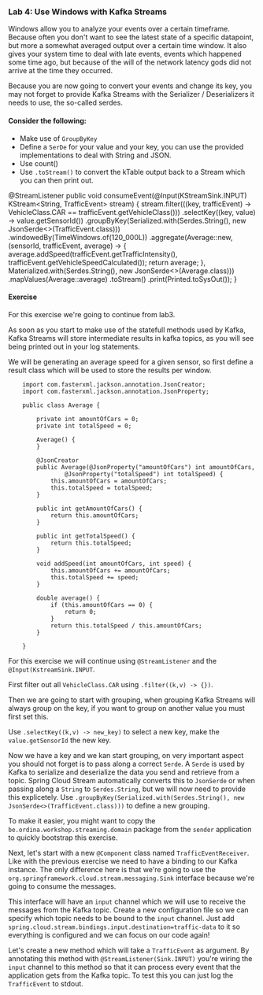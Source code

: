 ### Lab 4: Use Windows with Kafka Streams
Windows allow you to analyze your events over a certain timeframe.
Because often you don't want to see the latest state of a specific datapoint, but more a somewhat averaged output over a certain time window. 
It also gives your system time to deal with late events, events which happened some time ago, but because of the will of the network latency gods did not arrive at the time they occurred.

Because you are now going to convert your events and change its key, you may not forget to provide Kafka Streams with the Serializer / Deserializers it needs to use, the so-called serdes.

#### Consider the following:
* Make use of `GroupByKey`
* Define a `SerDe` for your value and your key, you can use the provided implementations to deal with String and JSON.
* Use count()
* Use `.toStream()` to convert the kTable output back to a Stream which you can then print out.

@StreamListener
	public void consumeEvent(@Input(KStreamSink.INPUT)
			KStream<String, TrafficEvent> stream) {
		stream.filter(((key, trafficEvent) -> VehicleClass.CAR == trafficEvent.getVehicleClass()))
				.selectKey((key, value) -> value.getSensorId())
				.groupByKey(Serialized.with(Serdes.String(), new JsonSerde<>(TrafficEvent.class)))
				.windowedBy(TimeWindows.of(120_000L))
				.aggregate(Average::new, (sensorId, trafficEvent, average) -> {
					average.addSpeed(trafficEvent.getTrafficIntensity(),
							trafficEvent.getVehicleSpeedCalculated());
					return average;
				}, Materialized.with(Serdes.String(), new JsonSerde<>(Average.class)))
				.mapValues(Average::average)
				.toStream()
				.print(Printed.toSysOut());
	}

#### Exercise

For this exercise we're going to continue from lab3.

As soon as you start to make use of the statefull methods used by Kafka, Kafka Streams will store intermediate results in kafka topics, as you will see being printed out in your log statements.

We will be generating an average speed for a given sensor, so first define a result class which will be used to store the results per window.

```
    import com.fasterxml.jackson.annotation.JsonCreator;
    import com.fasterxml.jackson.annotation.JsonProperty;

    public class Average {

        private int amountOfCars = 0;
        private int totalSpeed = 0;

        Average() {
        }

        @JsonCreator
        public Average(@JsonProperty("amountOfCars") int amountOfCars,
                @JsonProperty("totalSpeed") int totalSpeed) {
            this.amountOfCars = amountOfCars;
            this.totalSpeed = totalSpeed;
        }

        public int getAmountOfCars() {
            return this.amountOfCars;
        }

        public int getTotalSpeed() {
            return this.totalSpeed;
        }

        void addSpeed(int amountOfCars, int speed) {
            this.amountOfCars += amountOfCars;
            this.totalSpeed += speed;
        }

        double average() {
            if (this.amountOfCars == 0) {
                return 0;
            }
            return this.totalSpeed / this.amountOfCars;
        }

    }
```


For this exercise we will continue using `@StreamListener` and the `@Input(KstreamSink.INPUT`.

First filter out all `VehicleClass.CAR` using `.filter((k,v) -> {})`.

Then we are going to start with grouping, when grouping Kafka Streams will always group on the key, if you want to group on another value you must first set this.

Use `.selectKey((k,v) -> new_key)` to select a new key, make the `value.getSensorId` the new key.

Now we have a key and we kan start grouping, on very important aspect you should not forget is to pass along a correct `Serde`.
A `Serde` is used by Kafka to serialize and deserialize the data you send and retrieve from a topic.
Spring Cloud Stream automatically converts this to `JsonSerde` or when passing along a `String` to `Serdes.String`, but we will now need to provide this explicetely.
Use `.groupByKey(Serialized.with(Serdes.String(), new JsonSerde<>(TrafficEvent.class)))` to define a new grouping.


 


To make it easier, you might want to copy the `be.ordina.workshop.streaming.domain` package from the `sender` application to quickly bootstrap this exercise.

Next, let's start with a new `@Component` class named `TrafficEventReceiver`.
Like with the previous exercise we need to have a binding to our Kafka instance.
The only difference here is that we're going to use the `org.springframework.cloud.stream.messaging.Sink` interface because we're going to consume the messages.

This interface will have an `input` channel which we will use to receive the messages from the Kafka topic.
Create a new configuration file so we can specify which topic needs to be bound to the `input` channel.
Just add `spring.cloud.stream.bindings.input.destination=traffic-data` to it so everything is configured and we can focus on our code again!

Let's create a new method which will take a `TrafficEvent` as argument.
By annotating this method with `@StreamListener(Sink.INPUT)` you're wiring the `input` channel to this method so that it can process every event that the application gets from the Kafka topic.
To test this you can just log the `TrafficEvent` to stdout.